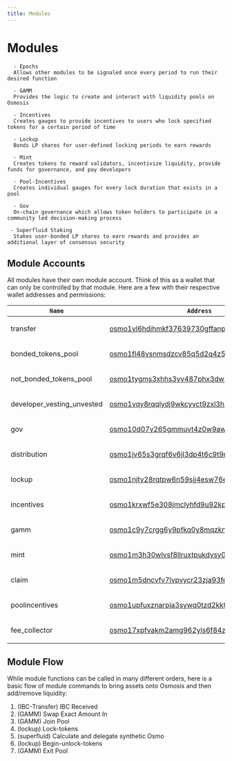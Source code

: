 ```yaml
---
title: Modules
---
```


# Modules


      - Epochs
      Allows other modules to be signaled once every period to run their desired function

      - GAMM
      Provides the logic to create and interact with liquidity pools on Osmosis
      
      - Incentives
      Creates gauges to provide incentives to users who lock specified tokens for a certain period of time

      - Lockup
      Bonds LP shares for user-defined locking periods to earn rewards

      - Mint
      Creates tokens to reward validators, incentivize liquidity, provide funds for governance, and pay developers

      - Pool-Incentives
      Creates individual gauges for every lock duration that exists in a pool

      - Gov
      On-chain governance which allows token holders to participate in a community led decision-making process

     - Superfluid Staking
      Stakes user-bonded LP shares to earn rewards and provides an additional layer of consensus security
 


## Module Accounts

All modules have their own module account. Think of this as a wallet that can only be controlled by that module. Here are a few with their respective wallet addresses and permissions:

<table><thead><tr>
<th><code>Name</code></th>
<th><code>Address</code></th>
<th><code>Permissions</code></th></tr></thead> <tbody>
<tr><td>transfer</td>
<td>

[osmo1yl6hdjhmkf37639730gffanpzndzdpmhxy9ep3](https://www.mintscan.io/osmosis/account/osmo1yl6hdjhmkf37639730gffanpzndzdpmhxy9ep3)

</td>
<td>minter, burner</td></tr>
<tr><td>bonded_tokens_pool</td>
<td>

[osmo1fl48vsnmsdzcv85q5d2q4z5ajdha8yu3aq6l09](https://www.mintscan.io/osmosis/account/osmo1fl48vsnmsdzcv85q5d2q4z5ajdha8yu3aq6l09)

</td>
<td>burner, staking</td></tr>

<tr><td>not_bonded_tokens_pool</td>
<td>

[osmo1tygms3xhhs3yv487phx3dw4a95jn7t7lfqxwe3](https://www.mintscan.io/osmosis/account/osmo1tygms3xhhs3yv487phx3dw4a95jn7t7lfqxwe3)

</td>
<td>burner, staking</td></tr>

<tr><td>developer_vesting_unvested</td>
<td>

[osmo1vqy8rqqlydj9wkcyvct9zxl3hc4eqgu3d7hd9k](https://www.mintscan.io/osmosis/account/osmo1vqy8rqqlydj9wkcyvct9zxl3hc4eqgu3d7hd9k)

</td>
<td>minter</td></tr>
<tr><td>gov</td>
<td>

[osmo10d07y265gmmuvt4z0w9aw880jnsr700jjeq4qp](https://www.mintscan.io/osmosis/account/osmo10d07y265gmmuvt4z0w9aw880jnsr700jjeq4qp)

</td>
<td>burner</td></tr>
<tr><td>distribution</td>
<td>

[osmo1jv65s3grqf6v6jl3dp4t6c9t9rk99cd80yhvld](https://www.mintscan.io/osmosis/account/osmo1jv65s3grqf6v6jl3dp4t6c9t9rk99cd80yhvld)

</td>
<td>none</td></tr>
<tr><td>lockup</td>
<td>

[osmo1njty28rqtpw6n59sjj4esw76enp4mg6g7cwrhc](https://www.mintscan.io/osmosis/account/osmo1njty28rqtpw6n59sjj4esw76enp4mg6g7cwrhc)

</td>
<td>minter, burner</td></tr>
<tr><td>incentives</td>
<td>

[osmo1krxwf5e308jmclyhfd9u92kp369l083wequge6](https://www.mintscan.io/osmosis/account/osmo1krxwf5e308jmclyhfd9u92kp369l083wequge6)

</td>
<td>minter, burner</td></tr>
<tr><td>gamm</td>
<td>

[osmo1c9y7crgg6y9pfkq0y8mqzknqz84c3etr0kpcvj](https://www.mintscan.io/osmosis/account/osmo1c9y7crgg6y9pfkq0y8mqzknqz84c3etr0kpcvj)

</td>
<td>minter, burner</td></tr>
<tr><td>mint</td>
<td>

[osmo1m3h30wlvsf8llruxtpukdvsy0km2kum8q25g3j](https://www.mintscan.io/osmosis/account/osmo1m3h30wlvsf8llruxtpukdvsy0km2kum8q25g3j)

</td>
<td>minter, burner</td></tr>
<tr><td>claim</td>
<td>

[osmo1m5dncvfv7lvpvycr23zja93fecun2kcv226glq](https://www.mintscan.io/osmosis/account/osmo1m5dncvfv7lvpvycr23zja93fecun2kcv226glq)

</td>
<td>minter</td></tr>
<tr><td>poolincentives</td>
<td>

[osmo1upfuxznarpja3sywq0tzd2kktg9wv8mcc0rlm9](https://www.mintscan.io/osmosis/account/osmo1upfuxznarpja3sywq0tzd2kktg9wv8mcc0rlm9)

</td>
<td>none</td></tr>
<tr><td>fee_collector</td>
<td>

[osmo17xpfvakm2amg962yls6f84z3kell8c5lczssa0](https://www.mintscan.io/osmosis/account/osmo17xpfvakm2amg962yls6f84z3kell8c5lczssa0)

</td>
<td>none</td></tr>

</tbody></table>

## Module Flow

While module functions can be called in many different orders, here is a basic flow of module commands to bring assets onto Osmosis and then add/remove liquidity:

1. (IBC-Transfer) IBC Received
2. (GAMM) Swap Exact Amount In
3. (GAMM) Join Pool
4. (lockup) Lock-tokens
5. (superfluid) Calculate and delegate synthetic Osmo
6. (lockup) Begin-unlock-tokens
7. (GAMM) Exit Pool
